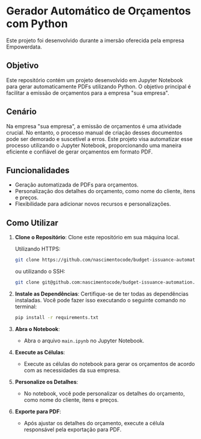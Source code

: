 # Gerador Automático de Orçamentos com Python

Este projeto foi desenvolvido durante a imersão oferecida pela empresa Empowerdata.

## Objetivo

Este repositório contém um projeto desenvolvido em Jupyter Notebook para gerar automaticamente PDFs utilizando Python. O objetivo principal é facilitar a emissão de orçamentos para a empresa "sua empresa".

## Cenário

Na empresa "sua empresa", a emissão de orçamentos é uma atividade crucial. No entanto, o processo manual de criação desses documentos pode ser demorado e suscetível a erros. Este projeto visa automatizar esse processo utilizando o Jupyter Notebook, proporcionando uma maneira eficiente e confiável de gerar orçamentos em formato PDF.

## Funcionalidades

- Geração automatizada de PDFs para orçamentos.
- Personalização dos detalhes do orçamento, como nome do cliente, itens e preços.
- Flexibilidade para adicionar novos recursos e personalizações.

## Como Utilizar

1. **Clone o Repositório**: Clone este repositório em sua máquina local.

    Utilizando HTTPS:
     ```bash
     git clone https://github.com/nascimentocode/budget-issuance-automation.git
     ```
  
     ou utilizando o SSH:
  
     ```bash
     git clone git@github.com:nascimentocode/budget-issuance-automation.git
     ```

2. **Instale as Dependências**: Certifique-se de ter todas as dependências instaladas. Você pode fazer isso executando o seguinte comando no terminal:

      ```bash
      pip install -r requirements.txt
      ```

3. **Abra o Notebook**:
    * Abra o arquivo `main.ipynb` no Jupyter Notebook.

4. **Execute as Células**:
   * Execute as células do notebook para gerar os orçamentos de acordo com as necessidades da sua empresa.

5. **Personalize os Detalhes**:
    * No notebook, você pode personalizar os detalhes do orçamento, como nome do cliente, itens e preços.

6. **Exporte para PDF**:
    * Após ajustar os detalhes do orçamento, execute a célula responsável pela exportação para PDF.
